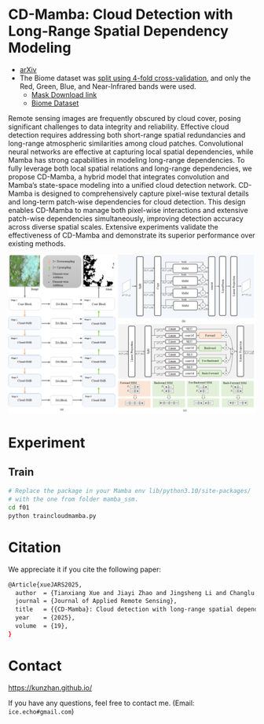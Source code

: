 # CD-Mamba: Cloud Detection with Long-Range Spatial Dependency Modeling
- [arXiv](https://arxiv.org/abs/2509.xxxxx)
- The Biome dataset was [split using 4-fold cross-validation](./split), and only the Red, Green, Blue, and Near-Infrared bands were used.
	- [Mask Download link](https://drive.google.com/file/d/16hXumZitYItkqnNssattDAU37r812EcL/view?usp=sharing)
	- [Biome Dataset](https://landsat.usgs.gov/landsat-8-cloud-cover-assessment-validation-data)

Remote sensing images are frequently obscured by cloud cover, posing significant challenges to data integrity and reliability. Effective cloud detection requires addressing both short-range spatial redundancies and long-range atmospheric similarities among cloud patches. Convolutional neural networks are effective at capturing local spatial dependencies, while Mamba has strong capabilities in modeling long-range dependencies. To fully leverage both local spatial relations and long-range dependencies, we propose CD-Mamba, a hybrid model that integrates convolution and Mamba’s state-space modeling into a unified cloud detection network. CD-Mamba is designed to comprehensively capture pixel-wise textural details and long-term patch-wise dependencies for cloud detection. This design enables CD-Mamba to manage both pixel-wise interactions and extensive patch-wise dependencies simultaneously, improving detection accuracy across diverse spatial scales. Extensive experiments validate the effectiveness of CD-Mamba and demonstrate its superior performance over existing methods.

![framework](assets/figure_02.jpg)

# Experiment
## Train
```sh
# Replace the package in your Mamba env lib/python3.10/site-packages/ 
# with the one from folder mamba_ssm.
cd f01
python traincloudmamba.py
```

# Citation
We appreciate it if you cite the following paper:
```sh
@Article{xueJARS2025,
  author  = {Tianxiang Xue and Jiayi Zhao and Jingsheng Li and Changlu Chen and Kun Zhan},
  journal = {Journal of Applied Remote Sensing},
  title   = {{CD-Mamba}: Cloud detection with long-range spatial dependency modeling},
  year    = {2025},
  volume  = {19},
}

```

# Contact
https://kunzhan.github.io/

If you have any questions, feel free to contact me. (Email: `ice.echo#gmail.com`)